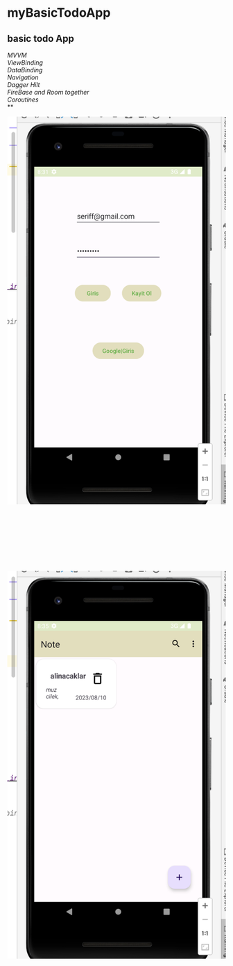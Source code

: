 # myBasicTodoApp


## basic todo App 
*MVVM* <br>
*ViewBinding* <br>
*DataBinding* <br>
*Navigation* <br>
*Dagger Hilt* <br>
*FireBase and Room together* <br>
*Coroutines* <br>
** 






![My Image](1.png)

<br><br><br><br><br><br><br><br>
![My Image](2.png)
